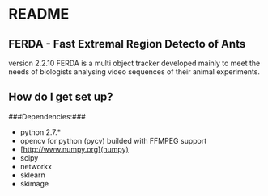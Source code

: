 # README #
## FERDA - Fast Extremal Region Detecto of Ants ##
version 2.2.10
FERDA is a multi object tracker developed mainly to meet the needs of biologists analysing video sequences of their animal experiments.

## How do I get set up? ##
###Dependencies:###
* python 2.7.\*
* opencv for python (pycv) builded with FFMPEG support
* [http://www.numpy.org](numpy)
* scipy
* networkx
* sklearn
* skimage